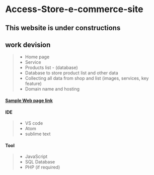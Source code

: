 # Access-Store-e-commerce-site

## This website is under constructions 

 ## work devision
> * Home page 
> * Service 
> * Products list - (database)
> * Database to store product list and other data
> * Collecting all data from shop and list (images, services, key feature)
> * Domain name and hosting 

#### [Sample Web page  link](https://preview.themeforest.net/item/profix-computer-mobile-phone-repair-service-company-html5-template/full_screen_preview/21074699)


#### IDE 
>  * VS code 
>  * Atom 
>  * sublime text

#### Tool 

> * JavaScript
> * SQL Database
> * PHP (if required)